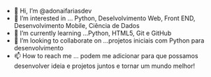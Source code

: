 - 👋 Hi, I’m @adonaifariasdev
- 👀 I’m interested in ...  Python, Deselvolvimento Web, Front END, Desenvolvimento Mobile, Ciência de Dados
- 🌱 I’m currently learning ...Python, HTML5, Git e GitHub
- 💞️ I’m looking to collaborate on ...projetos iniciais com Python para desenvolvimento
- 📫 How to reach me ... podem me adicionar para que possamos desenvolver ideia e projetos juntos e tornar um mundo melhor!

<!---
adonaifariasdev/adonaifariasdev is a ✨ special ✨ repository because its `README.md` (this file) appears on your GitHub profile.
You can click the Preview link to take a look at your changes.
--->
